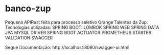 # banco-zup
Pequena APIRest feita para processo seletivo Orange Talentes da Zup.
Tecnologias utilizadas:
SPRING BOOT:
LOMBOK
SPRING WEB
SPRING DATA JPA
MYSQL DRIVER
SPRING BOOT ACTUATOR
PROMETHEUS
STARTER VALIDATION
SWAGGER

Segue Documentação: http://localhost:8080/swagger-ui.html
